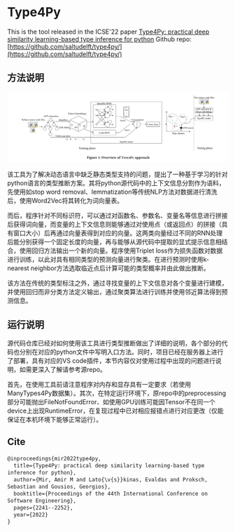 # Type4Py

This is the tool released in the ICSE'22 paper [Type4Py: practical deep similarity learning-based type inference for python](https://dl.acm.org/doi/abs/10.1145/3510003.3510124)
Github repo: [https://github.com/saltudelft/type4py/](https://github.com/saltudelft/type4py/)

## 方法说明

![imgs from type4py](https://github.com/Wang-hn/imgs/blob/main/NeuralPA/type4py.png)

该工具为了解决动态语言中缺乏静态类型支持的问题，提出了一种基于学习的针对python语言的类型推断方案。其将python源代码中的上下文信息分割作为语料，先使用如stop word removal、lemmatization等传统NLP方法对数据进行清洗后，使用Word2Vec将其转化为词向量表。

而后，程序针对不同标识符，可以通过对函数名、参数名、变量名等信息进行拼接后获得词向量，而变量的上下文信息则能够通过对使用点（或返回点）的拼接（具有窗口大小）后再通过向量表得到对应的向量。这两类向量经过不同的RNN处理后能分别获得一个固定长度的向量，再与能够从源代码中提取的显式提示信息相结合，使用回归方法输出一个新的向量。程序使用Triplet loss作为损失函数对数据进行训练，以此对具有相同类型的预测向量进行聚类。在进行预测时使用k-nearest neighbor方法选取临近点后计算可能的类型概率并由此做出推断。

该方法在传统的类型标注之外，通过寻找变量的上下文信息对各个变量进行建模，并使用回归而非分类方法定义输出，通过聚类算法进行训练并使用邻近算法得到预测信息。

## 运行说明

源代码仓库已经对如何使用该工具进行类型推断做出了详细的说明，各个部分的代码也分别在对应的python文件中写明入口方法。同时，项目已经在服务器上进行了部署，具有对应的VS code插件，本节内容仅对使用过程中出现的问题进行说明，如需更深入了解请参考源repo。

首先，在使用工具前请注意程序对内存和显存具有一定要求（若使用ManyTypes4Py数据集）。其次，在特定运行环境下，原repo中的preprocessing部分可能抛出FileNotFoundError、如使用GPU训练可能因Tensor不在同一个device上出现RuntimeError，在复现过程中已对相应报错点进行对应更改（仅能保证在本机环境下能够正常运行）。

## Cite

```
@inproceedings{mir2022type4py,
  title={Type4Py: practical deep similarity learning-based type inference for python},
  author={Mir, Amir M and Lato{\v{s}}kinas, Evaldas and Proksch, Sebastian and Gousios, Georgios},
  booktitle={Proceedings of the 44th International Conference on Software Engineering},
  pages={2241--2252},
  year={2022}
}
```
